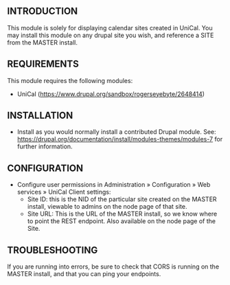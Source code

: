 INTRODUCTION
------------

This module is solely for displaying calendar sites created in UniCal. You may
install this module on any drupal site you wish, and reference a SITE from the
MASTER install.

REQUIREMENTS
------------

This module requires the following modules:

* UniCal (https://www.drupal.org/sandbox/rogerseyebyte/2648414)

INSTALLATION
------------

* Install as you would normally install a contributed Drupal module. See:
  https://drupal.org/documentation/install/modules-themes/modules-7
  for further information.

CONFIGURATION
-------------

* Configure user permissions in
  Administration » Configuration » Web services » UniCal Client settings:
  - Site ID: this is the NID of the particular site created on the MASTER
    install, viewable to admins on the node page of that site.
  - Site URL: This is the URL of the MASTER install, so we know where to point
    the REST endpoint. Also available on the node page of the Site.


TROUBLESHOOTING
---------------

If you are running into errors, be sure to check that CORS is running on the
MASTER install, and that you can ping your endpoints.
